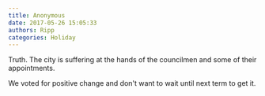 ```yaml
---
title: Anonymous
date: 2017-05-26 15:05:33
authors: Ripp
categories: Holiday
---
```


 Truth. 
The city is suffering at the hands of the councilmen and some of their appointments. 

We voted for positive change and don't want to wait until next term to get it.